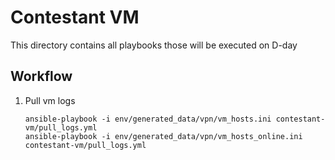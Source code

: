 # Contestant VM

This directory contains all playbooks those will be executed on D-day


## Workflow

1. Pull vm logs

       ansible-playbook -i env/generated_data/vpn/vm_hosts.ini contestant-vm/pull_logs.yml
       ansible-playbook -i env/generated_data/vpn/vm_hosts_online.ini contestant-vm/pull_logs.yml
